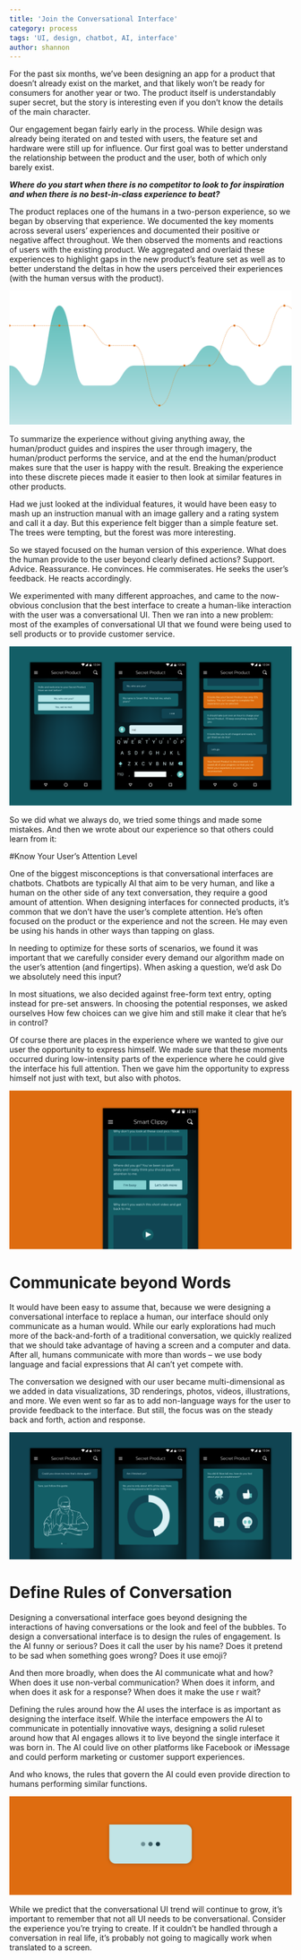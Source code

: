 ```yaml
---
title: 'Join the Conversational Interface'
category: process
tags: 'UI, design, chatbot, AI, interface'
author: shannon
---
```


For the past six months, we’ve been designing an app for a product that doesn’t already exist on the market, and that likely won’t be ready for consumers for another year or two. The product itself is understandably super secret, but the story is interesting even if you don’t know the details of the main character.

Our engagement began fairly early in the process. While design was already being iterated on and tested with users, the feature set and hardware were still up for influence. Our first goal was to better understand the relationship between the product and the user, both of which only barely exist.

***Where do you start when there is no competitor to look to for inspiration and when there is no best-in-class experience to beat?***

The product replaces one of the humans in a two-person experience, so we began by observing that experience. We documented the key moments across several users’ experiences and documented their positive or negative affect throughout. We then observed the moments and reactions of users with the existing product. We aggregated and overlaid these experiences to highlight gaps in the new product’s feature set as well as to better understand the deltas in how the users perceived their experiences (with the human versus with the product).

![Experience Journey](05-03-conversational/CUI_01.png)

To summarize the experience without giving anything away, the human/product guides and inspires the user through imagery, the human/product performs the service, and at the end the human/product makes sure that the user is happy with the result. Breaking the experience into these discrete pieces made it easier to then look at similar features in other products.

Had we just looked at the individual features, it would have been easy to mash up an instruction manual with an image gallery and a rating system and call it a day. But this experience felt bigger than a simple feature set. The trees were tempting, but the forest was more interesting.

So we stayed focused on the human version of this experience. What does the human provide to the user beyond clearly defined actions? Support. Advice. Reassurance. He convinces. He commiserates. He seeks the user’s feedback. He reacts accordingly.

We experimented with many different approaches, and came to the now-obvious conclusion that the best interface to create a human-like interaction with the user was a conversational UI. Then we ran into a new problem: most of the examples of conversational UI that we found were being used to sell products or to provide customer service.

![Conversational Interface](05-03-conversational/CUI_02.png)

So we did what we always do, we tried some things and made some mistakes. And then we wrote about our experience so that others could learn from it:

#Know Your User’s Attention Level

One of the biggest misconceptions is that conversational interfaces are chatbots. Chatbots are typically AI that aim to be very human, and like a human on the other side of any text conversation, they require a good amount of attention. When designing interfaces for connected products, it’s common that we don’t have the user’s complete attention. He’s often focused on the product or the experience and not the screen. He may even be using his hands in other ways than tapping on glass.

In needing to optimize for these sorts of scenarios, we found it was important that we carefully consider every demand our algorithm made on the user’s attention (and fingertips). When asking a question, we’d ask Do we absolutely need this input?

In most situations, we also decided against free-form text entry, opting instead for pre-set answers. In choosing the potential responses, we asked ourselves How few choices can we give him and still make it clear that he’s in control?

Of course there are places in the experience where we wanted to give our user the opportunity to express himself. We made sure that these moments occurred during low-intensity parts of the experience where he could give the interface his full attention. Then we gave him the opportunity to express himself not just with text, but also with photos.

![Needy AI](05-03-conversational/CUI_03.png)

# Communicate beyond Words

It would have been easy to assume that, because we were designing a conversational interface to replace a human, our interface should only communicate as a human would. While our early explorations had much more of the back-and-forth of a traditional conversation, we quickly realized that we should take advantage of having a screen and a computer and data. After all, humans communicate with more than words – we use body language and facial expressions that AI can’t yet compete with.

The conversation we designed with our user became multi-dimensional as we added in data visualizations, 3D renderings, photos, videos, illustrations, and more. We even went so far as to add non-language ways for the user to provide feedback to the interface. But still, the focus was on the steady back and forth, action and response.

![Beyond Words](05-03-conversational/CUI_04.png)

# Define Rules of Conversation

Designing a conversational interface goes beyond designing the interactions of having conversations or the look and feel of the bubbles. To design a conversational interface is to design the rules of engagement. Is the AI funny or serious? Does it call the user by his name? Does it pretend to be sad when something goes wrong? Does it use emoji?

And then more broadly, when does the AI communicate what and how? When does it use non-verbal communication? When does it inform, and when does it ask for a response? When does it make the use r wait?

Defining the rules around how the AI uses the interface is as important as designing the interface itself. While the interface empowers the AI to communicate in potentially innovative ways, designing a solid ruleset around how that AI engages allows it to live beyond the single interface it was born in. The AI could live on other platforms like Facebook or iMessage and could perform marketing or customer support experiences.

And who knows, the rules that govern the AI could even provide direction to humans performing similar functions.

![Waiting](05-03-conversational/CUI_05.png)

While we predict that the conversational UI trend will continue to grow, it’s important to remember that not all UI needs to be conversational. Consider the experience you’re trying to create. If it couldn’t be handled through a conversation in real life, it’s probably not going to magically work when translated to a screen.
